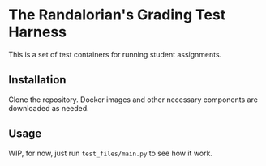 # The Randalorian's Grading Test Harness
This is a set of test containers for running student assignments.

## Installation

Clone the repository. Docker images and other necessary components are downloaded as needed.

## Usage
WIP, for now, just run `test_files/main.py` to see how it work.
